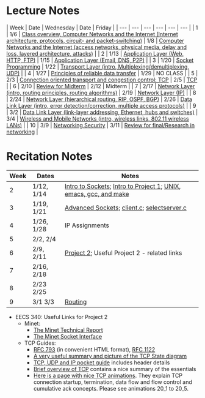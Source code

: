 # Lecture Notes
| Week | Date | Wednesday | Date | Friday |
| --- | --- | --- | --- | --- | --- |
| 1 | 1/6 | [Class overview, Computer Networks and the Internet (Internet architecture, protocols, circuit- and packet-switching)](https://github.com/yuanhui-yang/EECS340/raw/master/Notes/class1.ppt) | 1/8 | [Computer Networks and the Internet (access networks, physical media, delay and loss, layered architecture, attacks)](https://github.com/yuanhui-yang/EECS340/raw/master/Notes/class2.ppt) |
| 2 | 1/13 | [Application Layer (Web, HTTP, FTP)](https://github.com/yuanhui-yang/EECS340/raw/master/Notes/class3.ppt) | 1/15 | [Application Layer (Email, DNS, P2P)](https://github.com/yuanhui-yang/EECS340/raw/master/Notes/class4.ppt) |
| 3 | 1/20 | [Socket Programming](https://github.com/yuanhui-yang/EECS340/raw/master/Notes/class5.ppt) | 1/22 | [Transport Layer (intro, Multiplexing/demultiplexing, UDP)](https://github.com/yuanhui-yang/EECS340/raw/master/Notes/class6.ppt) |
| 4 | 1/27 | [Principles of reliable data transfer](https://github.com/yuanhui-yang/EECS340/raw/master/Notes/class7.ppt) | 1/29 | NO CLASS |
| 5 | 2/3 | [Connection oriented transport and congestion control: TCP](https://github.com/yuanhui-yang/EECS340/raw/master/Notes/class8.ppt) | 2/5 | [TCP](https://github.com/yuanhui-yang/EECS340/raw/master/Notes/class9.ppt) |
| 6 | 2/10 | [Review for Midterm](https://github.com/yuanhui-yang/EECS340/raw/master/Notes/class11.ppt) | 2/12 | Midterm |
| 7 | 2/17 | [Network Layer (intro, routing principles, routing algorithms)](https://github.com/yuanhui-yang/EECS340/raw/master/Notes/class12.ppt) | 2/19 | [Network Layer (IP)](https://github.com/yuanhui-yang/EECS340/raw/master/Notes/class13.ppt) |
| 8 | 2/24 | [Network Layer (hierarchical routing, RIP, OSPF, BGP)](https://github.com/yuanhui-yang/EECS340/raw/master/Notes/class14.ppt) | 2/26 | [Data Link Layer (intro, error detection/correction, multiple access protocols)](https://github.com/yuanhui-yang/EECS340/raw/master/Notes/class15.ppt) |
| 9 | 3/2 | [Data Link Layer (link-layer addressing, Ethernet, hubs and switches)](https://github.com/yuanhui-yang/EECS340/raw/master/Notes/class16.ppt) | 3/4 | [Wireless and Mobile Networks (intro, wireless links, 802.11 wireless LANs)](https://github.com/yuanhui-yang/EECS340/raw/master/Notes/class17.ppt) |
| 10 | 3/9 | [Networking Security](https://github.com/yuanhui-yang/EECS340/raw/master/Notes/class18.ppt) | 3/11 | [Review for final/Research in networking](https://github.com/yuanhui-yang/EECS340/raw/master/Notes/class19.ppt) |

# Recitation Notes
| Week | Dates | Notes |
| --- | --- | --- |
| 2 | 1/12, 1/14 | [Intro to Sockets](https://github.com/yuanhui-yang/EECS340/raw/master/Notes/sockets_intro.pdf); [Intro to Project 1](https://github.com/yuanhui-yang/EECS340/raw/master/Notes/project1_recitation.pdf); [UNIX, emacs, gcc, and make](https://github.com/yuanhui-yang/EECS340/raw/master/Notes/unix_tools.pdf) |
| 3	| 1/19, 1/21 | [Advanced Sockets](https://github.com/yuanhui-yang/EECS340/raw/master/Notes/advanced_sockets.pdf); [client.c](https://github.com/yuanhui-yang/EECS340/raw/master/Notes/client.c); [selectserver.c](https://github.com/yuanhui-yang/EECS340/raw/master/Notes/selectserver.c) |
| 4	| 1/26, 1/28 | IP Assignments |
| 5	| 2/2, 2/4 | |
| 6	| 2/9, 2/11	| [Project 2](https://github.com/yuanhui-yang/EECS340/raw/master/Notes/proj_2_recitation.pdf); Useful Project 2 - related links
| 7	| 2/16, 2/18 | |
| 8	| 2/23 2/25 | |	
| 9	| 3/1 3/3	| [Routing](https://github.com/yuanhui-yang/EECS340/raw/master/Notes/routing.pdf) |

* EECS 340: Useful Links for Project 2
  * Minet:
    * [The Minet Technical Report](https://github.com/yuanhui-yang/EECS340/raw/master/Notes/NWU-CS-02-08.pdf)
    * [The Minet Socket Interface](https://github.com/yuanhui-yang/EECS340/raw/master/Notes/minet_sockets.pdf)
  * TCP Guides:
    * [RFC 793](http://www.freesoft.org/CIE/RFC/793/) (in convenient HTML format), [RFC 1122](http://www.faqs.org/rfcs/rfc1122.html)
    * [A very useful summary and picture of the TCP State diagram](https://github.com/yuanhui-yang/EECS340/raw/master/Notes/TCPIP_State_Transition_Diagram.pdf)
    * [TCP, UDP and IP pocket guide](https://github.com/yuanhui-yang/EECS340/raw/master/Notes/pocket_guide.pdf) includes header details
    * [Brief overview of TCP](http://www.freesoft.org/CIE/Topics/83.htm) contains a nice summary of the essentials
    * [Here is a page with nice TCP animations](http://www.netbook.cs.purdue.edu/). They explain TCP connection startup, termination, data flow and flow control and cumulative ack concepts. Please see animations 20_1 to 20_5.
